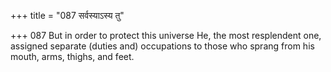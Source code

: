 +++
title = "087 सर्वस्याऽस्य तु"

+++
087	But in order to protect this universe He, the most resplendent one, assigned separate (duties and) occupations to those who sprang from his mouth, arms, thighs, and feet.